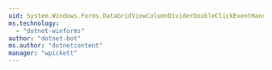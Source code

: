 ```yaml
---
uid: System.Windows.Forms.DataGridViewColumnDividerDoubleClickEventHandler
ms.technology: 
  - "dotnet-winforms"
author: "dotnet-bot"
ms.author: "dotnetcontent"
manager: "wpickett"
---
```

